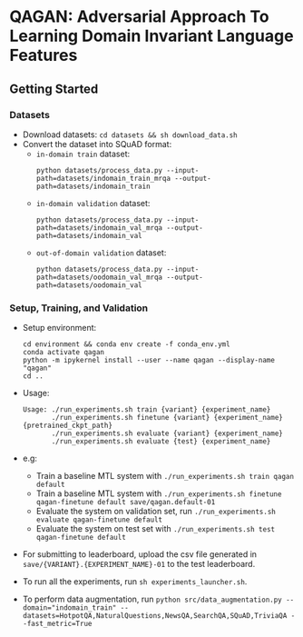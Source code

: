 # QAGAN: Adversarial Approach To Learning Domain Invariant Language Features

## Getting Started

### Datasets

- Download datasets: `cd datasets && sh download_data.sh`  
- Convert the dataset into SQuAD format: 
    - `in-domain train` dataset: 
        ```/bin/sh
        python datasets/process_data.py --input-path=datasets/indomain_train_mrqa --output-path=datasets/indomain_train
        ```    
    - `in-domain validation` dataset: 
        ```/bin/sh
        python datasets/process_data.py --input-path=datasets/indomain_val_mrqa --output-path=datasets/indomain_val
        ```    
    - `out-of-domain validation` dataset: 
        ```/bin/sh
        python datasets/process_data.py --input-path=datasets/oodomain_val_mrqa --output-path=datasets/oodomain_val
        ```   

### Setup, Training, and Validation
- Setup environment:
  ```/bin/sh
  cd environment && conda env create -f conda_env.yml
  conda activate qagan
  python -m ipykernel install --user --name qagan --display-name "qagan"
  cd ..
  ```

- Usage: 
    ```/bin/sh
    Usage: ./run_experiments.sh train {variant} {experiment_name}
           ./run_experiments.sh finetune {variant} {experiment_name} {pretrained_ckpt_path}
           ./run_experiments.sh evaluate {variant} {experiment_name}
           ./run_experiments.sh evaluate {test} {experiment_name}
    ```
- e.g:
    - Train a baseline MTL system with `./run_experiments.sh train qagan default`
    - Train a baseline MTL system with `./run_experiments.sh finetune qagan-finetune default save/qagan.default-01`
    - Evaluate the system on validation set, run `./run_experiments.sh evaluate qagan-finetune default`
    - Evaluate the system on test set with `./run_experiments.sh test qagan-finetune default`
- For submitting to leaderboard, upload the csv file generated in `save/{VARIANT}.{EXPERIMENT_NAME}-01` to the test leaderboard.
- To run all the experiments, run `sh experiments_launcher.sh`.  
- To perform data augmentation, run `python src/data_augmentation.py --domain="indomain_train" --datasets=HotpotQA,NaturalQuestions,NewsQA,SearchQA,SQuAD,TriviaQA --fast_metric=True`
